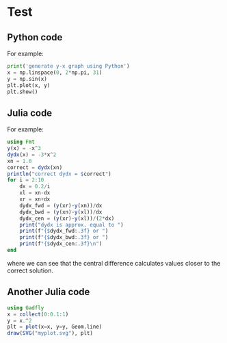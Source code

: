 # Test

## Python code

For example:

```python
print('generate y-x graph using Python')
x = np.linspace(0, 2*np.pi, 31)
y = np.sin(x)
plt.plot(x, y)
plt.show()
```

## Julia code

For example:

```julia {.julia .cb.nb}
using Fmt
y(x) = -x^3
dydx(x) = -3*x^2
xn = 1.0
correct = dydx(xn)
println("correct dydx = $correct")
for i = 2:10
    dx = 0.2/i
    xl = xn-dx
    xr = xn+dx
    dydx_fwd = (y(xr)-y(xn))/dx
    dydx_bwd = (y(xn)-y(xl))/dx
    dydx_cen = (y(xr)-y(xl))/(2*dx)
    print("dydx is approx. equal to ")
    print(f"{$dydx_fwd:.3f} or ")
    print(f"{$dydx_bwd:.3f} or ")
    print(f"{$dydx_cen:.3f}\n")
end
```

where we can see that the central difference calculates values closer to the correct solution.

## Another Julia code

```julia
using Gadfly
x = collect(0:0.1:1)
y = x.^2
plt = plot(x=x, y=y, Geom.line)
draw(SVG("myplot.svg"), plt)
```
